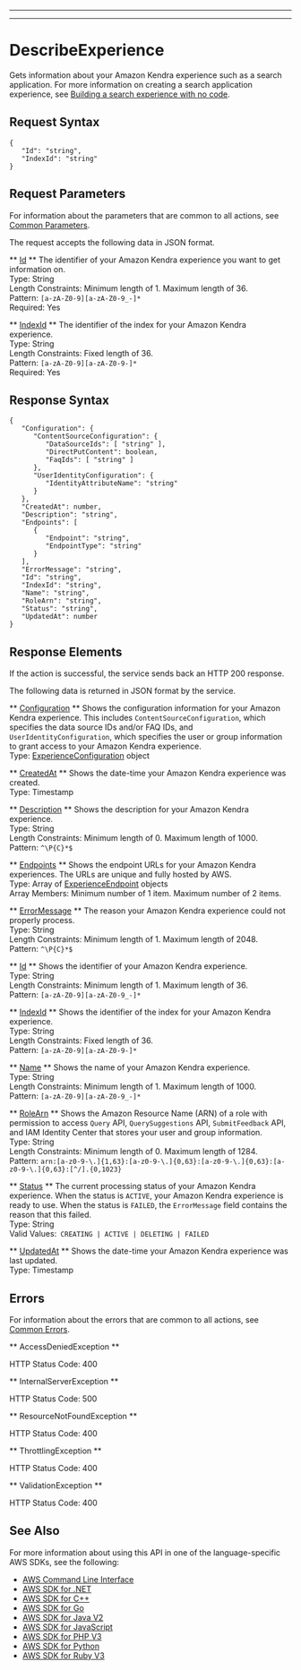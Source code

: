 --------

--------

# DescribeExperience<a name="API_DescribeExperience"></a>

Gets information about your Amazon Kendra experience such as a search application\. For more information on creating a search application experience, see [Building a search experience with no code](https://docs.aws.amazon.com/kendra/latest/dg/deploying-search-experience-no-code.html)\.

## Request Syntax<a name="API_DescribeExperience_RequestSyntax"></a>

```
{
   "Id": "string",
   "IndexId": "string"
}
```

## Request Parameters<a name="API_DescribeExperience_RequestParameters"></a>

For information about the parameters that are common to all actions, see [Common Parameters](CommonParameters.md)\.

The request accepts the following data in JSON format\.

 ** [Id](#API_DescribeExperience_RequestSyntax) **   <a name="Kendra-DescribeExperience-request-Id"></a>
The identifier of your Amazon Kendra experience you want to get information on\.  
Type: String  
Length Constraints: Minimum length of 1\. Maximum length of 36\.  
Pattern: `[a-zA-Z0-9][a-zA-Z0-9_-]*`   
Required: Yes

 ** [IndexId](#API_DescribeExperience_RequestSyntax) **   <a name="Kendra-DescribeExperience-request-IndexId"></a>
The identifier of the index for your Amazon Kendra experience\.  
Type: String  
Length Constraints: Fixed length of 36\.  
Pattern: `[a-zA-Z0-9][a-zA-Z0-9-]*`   
Required: Yes

## Response Syntax<a name="API_DescribeExperience_ResponseSyntax"></a>

```
{
   "Configuration": { 
      "ContentSourceConfiguration": { 
         "DataSourceIds": [ "string" ],
         "DirectPutContent": boolean,
         "FaqIds": [ "string" ]
      },
      "UserIdentityConfiguration": { 
         "IdentityAttributeName": "string"
      }
   },
   "CreatedAt": number,
   "Description": "string",
   "Endpoints": [ 
      { 
         "Endpoint": "string",
         "EndpointType": "string"
      }
   ],
   "ErrorMessage": "string",
   "Id": "string",
   "IndexId": "string",
   "Name": "string",
   "RoleArn": "string",
   "Status": "string",
   "UpdatedAt": number
}
```

## Response Elements<a name="API_DescribeExperience_ResponseElements"></a>

If the action is successful, the service sends back an HTTP 200 response\.

The following data is returned in JSON format by the service\.

 ** [Configuration](#API_DescribeExperience_ResponseSyntax) **   <a name="Kendra-DescribeExperience-response-Configuration"></a>
Shows the configuration information for your Amazon Kendra experience\. This includes `ContentSourceConfiguration`, which specifies the data source IDs and/or FAQ IDs, and `UserIdentityConfiguration`, which specifies the user or group information to grant access to your Amazon Kendra experience\.  
Type: [ExperienceConfiguration](API_ExperienceConfiguration.md) object

 ** [CreatedAt](#API_DescribeExperience_ResponseSyntax) **   <a name="Kendra-DescribeExperience-response-CreatedAt"></a>
Shows the date\-time your Amazon Kendra experience was created\.  
Type: Timestamp

 ** [Description](#API_DescribeExperience_ResponseSyntax) **   <a name="Kendra-DescribeExperience-response-Description"></a>
Shows the description for your Amazon Kendra experience\.  
Type: String  
Length Constraints: Minimum length of 0\. Maximum length of 1000\.  
Pattern: `^\P{C}*$` 

 ** [Endpoints](#API_DescribeExperience_ResponseSyntax) **   <a name="Kendra-DescribeExperience-response-Endpoints"></a>
Shows the endpoint URLs for your Amazon Kendra experiences\. The URLs are unique and fully hosted by AWS\.  
Type: Array of [ExperienceEndpoint](API_ExperienceEndpoint.md) objects  
Array Members: Minimum number of 1 item\. Maximum number of 2 items\.

 ** [ErrorMessage](#API_DescribeExperience_ResponseSyntax) **   <a name="Kendra-DescribeExperience-response-ErrorMessage"></a>
The reason your Amazon Kendra experience could not properly process\.  
Type: String  
Length Constraints: Minimum length of 1\. Maximum length of 2048\.  
Pattern: `^\P{C}*$` 

 ** [Id](#API_DescribeExperience_ResponseSyntax) **   <a name="Kendra-DescribeExperience-response-Id"></a>
Shows the identifier of your Amazon Kendra experience\.  
Type: String  
Length Constraints: Minimum length of 1\. Maximum length of 36\.  
Pattern: `[a-zA-Z0-9][a-zA-Z0-9_-]*` 

 ** [IndexId](#API_DescribeExperience_ResponseSyntax) **   <a name="Kendra-DescribeExperience-response-IndexId"></a>
Shows the identifier of the index for your Amazon Kendra experience\.  
Type: String  
Length Constraints: Fixed length of 36\.  
Pattern: `[a-zA-Z0-9][a-zA-Z0-9-]*` 

 ** [Name](#API_DescribeExperience_ResponseSyntax) **   <a name="Kendra-DescribeExperience-response-Name"></a>
Shows the name of your Amazon Kendra experience\.  
Type: String  
Length Constraints: Minimum length of 1\. Maximum length of 1000\.  
Pattern: `[a-zA-Z0-9][a-zA-Z0-9_-]*` 

 ** [RoleArn](#API_DescribeExperience_ResponseSyntax) **   <a name="Kendra-DescribeExperience-response-RoleArn"></a>
Shows the Amazon Resource Name \(ARN\) of a role with permission to access `Query` API, `QuerySuggestions` API, `SubmitFeedback` API, and IAM Identity Center that stores your user and group information\.  
Type: String  
Length Constraints: Minimum length of 0\. Maximum length of 1284\.  
Pattern: `arn:[a-z0-9-\.]{1,63}:[a-z0-9-\.]{0,63}:[a-z0-9-\.]{0,63}:[a-z0-9-\.]{0,63}:[^/].{0,1023}` 

 ** [Status](#API_DescribeExperience_ResponseSyntax) **   <a name="Kendra-DescribeExperience-response-Status"></a>
The current processing status of your Amazon Kendra experience\. When the status is `ACTIVE`, your Amazon Kendra experience is ready to use\. When the status is `FAILED`, the `ErrorMessage` field contains the reason that this failed\.  
Type: String  
Valid Values:` CREATING | ACTIVE | DELETING | FAILED` 

 ** [UpdatedAt](#API_DescribeExperience_ResponseSyntax) **   <a name="Kendra-DescribeExperience-response-UpdatedAt"></a>
Shows the date\-time your Amazon Kendra experience was last updated\.  
Type: Timestamp

## Errors<a name="API_DescribeExperience_Errors"></a>

For information about the errors that are common to all actions, see [Common Errors](CommonErrors.md)\.

 ** AccessDeniedException **   
  
HTTP Status Code: 400

 ** InternalServerException **   
  
HTTP Status Code: 500

 ** ResourceNotFoundException **   
  
HTTP Status Code: 400

 ** ThrottlingException **   
  
HTTP Status Code: 400

 ** ValidationException **   
  
HTTP Status Code: 400

## See Also<a name="API_DescribeExperience_SeeAlso"></a>

For more information about using this API in one of the language\-specific AWS SDKs, see the following:
+  [AWS Command Line Interface](https://docs.aws.amazon.com/goto/aws-cli/kendra-2019-02-03/DescribeExperience) 
+  [AWS SDK for \.NET](https://docs.aws.amazon.com/goto/DotNetSDKV3/kendra-2019-02-03/DescribeExperience) 
+  [AWS SDK for C\+\+](https://docs.aws.amazon.com/goto/SdkForCpp/kendra-2019-02-03/DescribeExperience) 
+  [AWS SDK for Go](https://docs.aws.amazon.com/goto/SdkForGoV1/kendra-2019-02-03/DescribeExperience) 
+  [AWS SDK for Java V2](https://docs.aws.amazon.com/goto/SdkForJavaV2/kendra-2019-02-03/DescribeExperience) 
+  [AWS SDK for JavaScript](https://docs.aws.amazon.com/goto/AWSJavaScriptSDK/kendra-2019-02-03/DescribeExperience) 
+  [AWS SDK for PHP V3](https://docs.aws.amazon.com/goto/SdkForPHPV3/kendra-2019-02-03/DescribeExperience) 
+  [AWS SDK for Python](https://docs.aws.amazon.com/goto/boto3/kendra-2019-02-03/DescribeExperience) 
+  [AWS SDK for Ruby V3](https://docs.aws.amazon.com/goto/SdkForRubyV3/kendra-2019-02-03/DescribeExperience) 